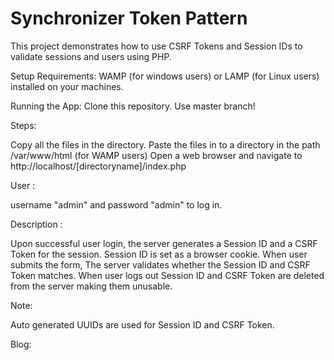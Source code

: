 # Synchronizer Token Pattern
This project demonstrates how to use CSRF Tokens and Session IDs to validate sessions and users using PHP.

Setup Requirements:
WAMP (for windows users) or LAMP (for Linux users) installed on your machines.

Running the App:
Clone this repository. Use master branch!

Steps:

Copy all the files in the directory. Paste the files in to a directory in the path /var/www/html (for WAMP users) Open a web browser and navigate to http://localhost/[directoryname]/index.php

User :

username "admin" and password "admin" to log in.

Description :

Upon successful user login, the server generates a Session ID and a CSRF Token for the session. Session ID is set as a browser cookie. When user submits the form, The server validates whether the Session ID and CSRF Token matches. When user logs out Session ID and CSRF Token are deleted from the server making them unusable.

Note: 

Auto generated UUIDs are used for Session ID and CSRF Token.

Blog:

